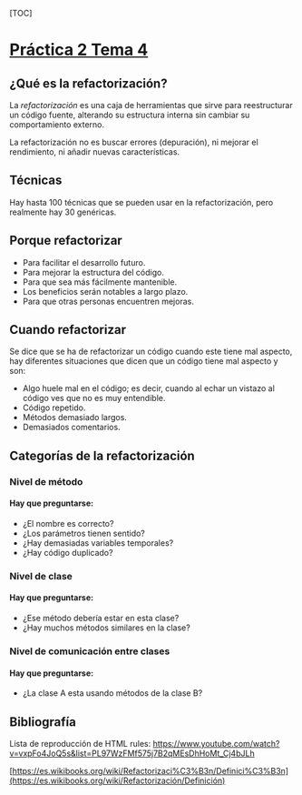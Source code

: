 [TOC]

# <u>Práctica 2 Tema 4</u>

## ¿Qué es la refactorización?

La *refactorización* es una caja de herramientas que sirve para reestructurar un código fuente, alterando su estructura interna sin cambiar su comportamiento externo.

La refactorización no es buscar errores (depuración), ni mejorar el rendimiento, ni añadir nuevas características.



## Técnicas

Hay hasta 100 técnicas que se pueden usar en la refactorización, pero realmente hay 30 genéricas.



## Porque refactorizar

* Para facilitar el desarrollo futuro.
* Para mejorar la estructura del código.
* Para que sea más fácilmente mantenible.
* Los beneficios serán notables a largo plazo.
* Para que otras personas encuentren mejoras.



## Cuando refactorizar

Se dice que se ha de refactorizar un código cuando este tiene mal aspecto, hay diferentes situaciones que dicen que un código tiene mal aspecto y son:

* Algo huele mal en el código; es decir, cuando al echar un vistazo al código ves que no es muy entendible.
* Código repetido.
* Métodos demasiado largos.
* Demasiados comentarios.



## Categorías de la refactorización

### Nivel de método

#### Hay que preguntarse:

* ¿El nombre es correcto?
* ¿Los parámetros tienen sentido?
* ¿Hay demasiadas variables temporales?
* ¿Hay código duplicado?



### Nivel de clase

#### Hay que preguntarse:

* ¿Ese método debería estar en esta clase?
* ¿Hay muchos métodos similares en la clase?

### Nivel de comunicación entre clases

#### Hay que preguntarse:

* ¿La clase A esta usando métodos de la clase B?



## Bibliografía

Lista de reproducción de HTML rules: https://www.youtube.com/watch?v=vxpFo4JoQ5s&list=PL97WzFMf575j7B2qMEsDhHoMt_Cj4bJLh

[https://es.wikibooks.org/wiki/Refactorizaci%C3%B3n/Definici%C3%B3n](https://es.wikibooks.org/wiki/Refactorización/Definición)





